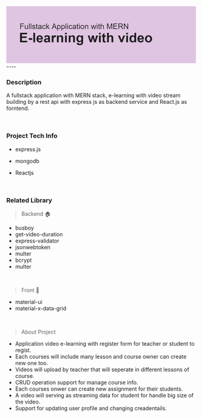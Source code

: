 <img src="https://github.com/Haris-wsm/e-learning-basic/blob/main/e-learning-git-header.png?raw=true" align="left" height="150" width="" />  
  

<br/>  
<br/>  
----



### Description  
A fullstack application with MERN stack, e-learning with video stream building by a rest api with express js as backend service and React.js as forntend.   
  

<br/>  



### Project Tech Info  
- express.js  
  

- mongodb  
  

- Reactjs  
  

  
  

  
  

<br/>  



### Related Library  
> Backend 🏠

   - busboy
   - get-video-duration
   - express-validator
   - jsonwebtoken
   - multer
   - bcrypt
   - multer

<br/>  

> Front 🎨
   - material-ui
   - material-x-data-grid

<br/>  

> About Project
   - Application video e-learning with register form for teacher or student to regist.
   - Each courses will include many lesson and course owner can create new one too.
   - Videos will upload by teacher that will seperate in different lessons of course.
   - CRUD operation support for manage course info.
   - Each courses onwer can create new assignment for their students.
   - A video will serving as streaming data for student for handle big size of the video.
   - Support for updating user profile and changing creadentails.


  
  

<br/>  


<br />


